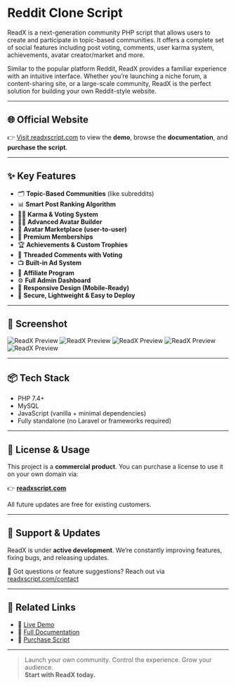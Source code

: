 # Reddit Clone Script

ReadX is a next-generation community PHP script that allows users to create and participate in topic-based communities. It offers a complete set of social features including post voting, comments, user karma system, achievements, avatar creator/market and more.

Similar to the popular platform Reddit, ReadX provides a familiar experience with an intuitive interface. Whether you’re launching a niche forum, a content-sharing site, or a large-scale community, ReadX is the perfect solution for building your own Reddit-style website.

---

## 🌐 Official Website

👉 [Visit readxscript.com](https://readxscript.com) to view the **demo**, browse the **documentation**, and **purchase the script**.

---

## ✨ Key Features

- 🗂 **Topic-Based Communities** (like subreddits)
- 📊 **Smart Post Ranking Algorithm**
- 🔼🔽 **Karma & Voting System**
- 🧙‍♂️ **Advanced Avatar Builder**
- 🛒 **Avatar Marketplace (user-to-user)**
- 💎 **Premium Memberships**
- 🏆 **Achievements & Custom Trophies**
- 💬 **Threaded Comments with Voting**
- 📺 **Built-in Ad System**
- 🤝 **Affiliate Program**
- ⚙️ **Full Admin Dashboard**
- 📱 **Responsive Design (Mobile-Ready)**
- 🔐 **Secure, Lightweight & Easy to Deploy**

---

## 📸 Screenshot

![ReadX Preview](https://codesy.net/files/items/zopnel5akbzy/3cKmCPZOtdK7IhY_1745620978.webp)
![ReadX Preview](https://codesy.net/files/items/zopnel5akbzy/gKU20dbpmUJdy0o_1745620979.webp)
![ReadX Preview](https://codesy.net/files/items/zopnel5akbzy/I9nvJ3hyPQPuMdl_1745620982.webp)
![ReadX Preview](https://codesy.net/files/items/zopnel5akbzy/V16dGEkCoDaMu8F_1745620985.webp)
![ReadX Preview](https://codesy.net/files/items/zopnel5akbzy/a9KQTsuoy5dYwk3_1745620990.webp)

---

## 📦 Tech Stack

- PHP 7.4+
- MySQL
- JavaScript (vanilla + minimal dependencies)
- Fully standalone (no Laravel or frameworks required)

---

## 📜 License & Usage

This project is a **commercial product**. You can purchase a license to use it on your own domain via:

👉 **[readxscript.com](https://readxscript.com)**

All future updates are free for existing customers.

---

## 🙌 Support & Updates

ReadX is under **active development**. We’re constantly improving features, fixing bugs, and releasing updates.

💬 Got questions or feature suggestions? Reach out via [readxscript.com/contact](https://readxscript.com/contact)

---

## 🔗 Related Links

- 🔸 [Live Demo](https://demo.readxscript.com)
- 📄 [Full Documentation](https://readxscript.com/doc/readx-documentation/)
- 🛒 [Purchase Script](https://codesy.net/items/readx-next-generation-community-php-script/1001)

---

> Launch your own community. Control the experience. Grow your audience.  
> **Start with ReadX today.**
